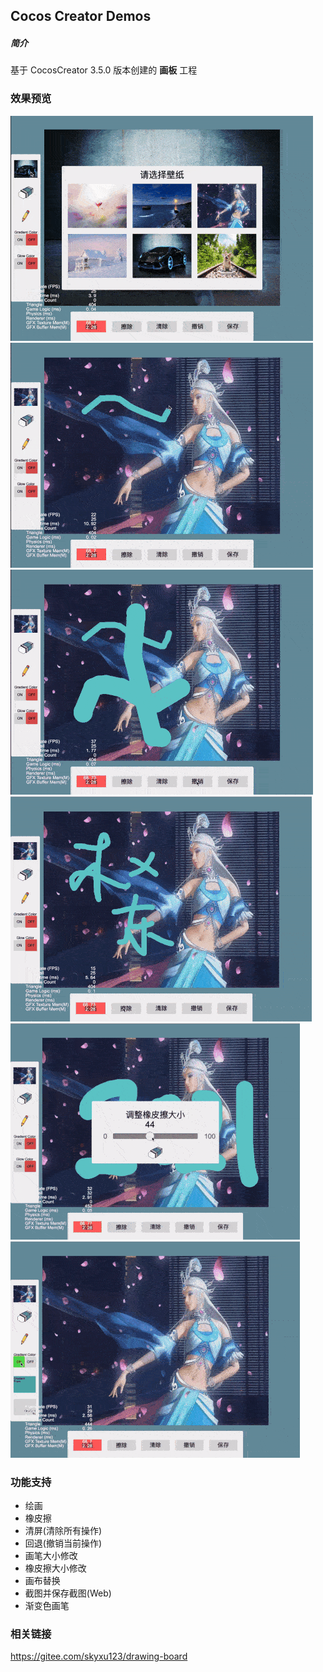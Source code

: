 ## Cocos Creator Demos

##### 简介
基于 CocosCreator 3.5.0 版本创建的 **画板** 工程

### 效果预览
![image](../../../gif/202203/2022032011.gif)
![image](../../../gif/202203/2022032012.gif)
![image](../../../gif/202203/2022032013.gif)
![image](../../../gif/202203/2022032014.gif)
![image](../../../gif/202203/2022032015.gif)
![image](../../../gif/202203/2022032016.gif)

### 功能支持
- 绘画
- 橡皮擦
- 清屏(清除所有操作)
- 回退(撤销当前操作)
- 画笔大小修改
- 橡皮擦大小修改
- 画布替换
- 截图并保存截图(Web)
- 渐变色画笔

### 相关链接
https://gitee.com/skyxu123/drawing-board